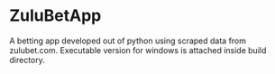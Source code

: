 # ZuluBetApp
A betting app developed out of python using scraped data from zulubet.com. Executable version for windows is attached inside build directory.

